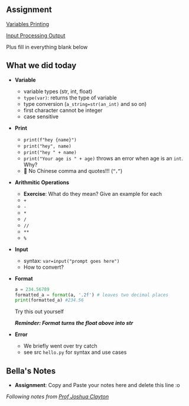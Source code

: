 ## Assignment
[Variables Printing](https://cs.nyu.edu/courses/spring25/CSCI-UA.0002-006/assignments/variables-printing/)

[Input Processing Output](https://cs.nyu.edu/courses/spring25/CSCI-UA.0002-006/assignments/input-processing-output/)

Plus fill in everything blank below

## What we did today
- **Variable**
  - variable types (str, int, float)
  - `type(var)`: returns the type of variable
  - type conversion (`a_string=str(an_int)` and so on)
  - first character cannot be integer
  - case sensitive
- **Print**
  - `print(f"hey {name}")`
  - `print("hey", name)`
  - `print("hey " + name)`
  - `print("Your age is " + age)` throws an error when age is an `int`. Why?
  - 🚫 No Chinese comma and quotes!!! (`“，”`)
- **Arithmitic Operations**
  - **Exercise**: What do they mean? Give an example for each
  - `+`
  - `-`
  - `*`
  - `/`
  - `//`
  - `**`
  - `%`
- **Input**
  - syntax: `var=input("prompt goes here")`
  - How to convert?
- **Format**
  ```py
  a = 234.56789
  formatted_a = format(a, '.2f') # leaves two decimal places
  print(formatted_a) #234.56
  ```
  Try this out yourself
  
  ***Reminder: Format turns the float above into str***
- **Error**
  - We briefly went over try catch
  - see src `hello.py` for syntax and use cases

## Bella's Notes
- **Assignment**: Copy and Paste your notes here and delete this line :o

*Following notes from [Prof Joshua Clayton](https://cs.nyu.edu/courses/spring25/CSCI-UA.0002-006/notes/)*


